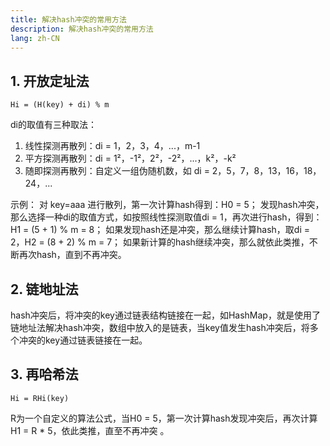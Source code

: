 ```yaml
---
title: 解决hash冲突的常用方法
description: 解决hash冲突的常用方法
lang: zh-CN
---
```


## 1. 开放定址法

```
Hi = (H(key) + di) % m
```

di的取值有三种取法：

1. 线性探测再散列：di = 1，2，3，4，...，m-1
2. 平方探测再散列：di = 1²，-1²，2²，-2²，...，k²，-k²
3. 随即探测再散列：自定义一组伪随机数，如 di = 2，5，7，8，13，16，18，24，...



示例：
对 key=aaa 进行散列，第一次计算hash得到：H0 = 5；
发现hash冲突，那么选择一种di的取值方式，如按照线性探测取值di = 1，再次进行hash，得到：H1 = (5 + 1) % m = 8；
如果发现hash还是冲突，那么继续计算hash，取di = 2，H2 = (8 + 2) % m = 7；
如果新计算的hash继续冲突，那么就依此类推，不断再次hash，直到不再冲突。



## 2. 链地址法

hash冲突后，将冲突的key通过链表结构链接在一起，如HashMap，就是使用了链地址法解决hash冲突，数组中放入的是链表，当key值发生hash冲突后，将多个冲突的key通过链表链接在一起。



## 3. 再哈希法

```
Hi = RHi(key)
```


R为一个自定义的算法公式，当H0 = 5，第一次计算hash发现冲突后，再次计算 H1 = R * 5，依此类推，直至不再冲突 。